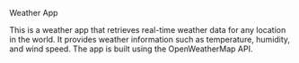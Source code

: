 Weather App

This is a weather app that retrieves real-time weather data for any location in the world. 
It provides weather information such as temperature, humidity, and  wind speed. 
The app is built using the OpenWeatherMap API.
